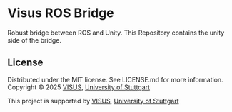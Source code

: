 # Visus ROS Bridge

Robust bridge between ROS and Unity. This Repository contains the unity side of the bridge.

## License

Distributed under the MIT license. See LICENSE.md for more information. Copyright © 2025 [VISUS](https://www.visus.uni-stuttgart.de/en/), [University of Stuttgart](https://www.uni-stuttgart.de/)

This project is supported by [VISUS](https://www.visus.uni-stuttgart.de/en/), [University of Stuttgart](https://www.uni-stuttgart.de/)
